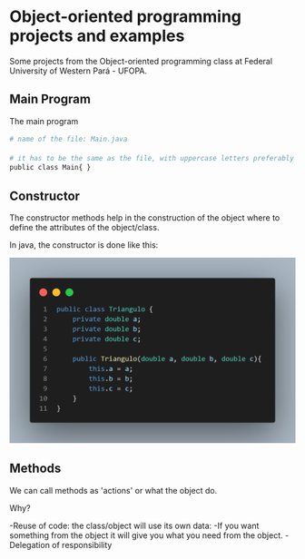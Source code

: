 # Object-oriented programming projects and examples
Some projects from the Object-oriented programming class at Federal University of Western Pará - UFOPA.

## Main Program

The main program 

```bash
# name of the file: Main.java

# it has to be the same as the file, with uppercase letters preferably
public class Main{ }
```

## Constructor
The constructor methods help in the construction of the object where to define the attributes of the object/class.

In java, the constructor is done like this:

![](constructor.png)

## Methods
We can call methods as 'actions' or what the object do.

Why?

-Reuse of code: the class/object will use its own data:
    -If you want something from the object it will give you what you need from the object. 
-Delegation of responsibility